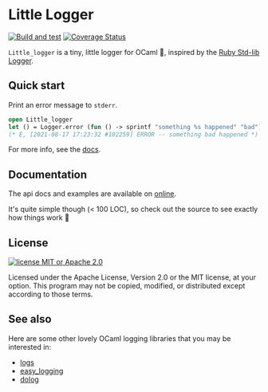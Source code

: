 # Little Logger

[![Build and test](https://github.com/mooreryan/little_logger/actions/workflows/build_and_test.yml/badge.svg)](https://github.com/mooreryan/little_logger/actions/workflows/build_and_test.yml) [![Coverage Status](https://coveralls.io/repos/github/mooreryan/little_logger/badge.svg?branch=main)](https://coveralls.io/github/mooreryan/little_logger?branch=main)

`Little_logger` is a tiny, little logger for OCaml 💖, inspired by the [Ruby Std-lib Logger](https://ruby-doc.org/stdlib-3.0.2/libdoc/logger/rdoc/Logger.html).

## Quick start

Print an error message to `stderr`.

```ocaml
open Little_logger
let () = Logger.error (fun () -> sprintf "something %s happened" "bad")
(* E, [2021-08-17 17:23:32 #102259] ERROR -- something bad happened *)
```

For more info, see the [docs](https://mooreryan.github.io/little_logger/).

## Documentation

The api docs and examples are available on [online](https://mooreryan.github.io/little_logger/).

It's quite simple though (< 100 LOC), so check out the source to see exactly how things work 🍨

## License

[![license MIT or Apache
2.0](https://img.shields.io/badge/license-MIT%20or%20Apache%202.0-blue)](https://github.com/mooreryan/little_logger)

Licensed under the Apache License, Version 2.0 or the MIT license, at
your option. This program may not be copied, modified, or distributed
except according to those terms.

## See also

Here are some other lovely OCaml logging libraries that you may be interested in:

* [logs](https://opam.ocaml.org/packages/logs/)
* [easy_logging](https://opam.ocaml.org/packages/easy_logging/)
* [dolog](https://opam.ocaml.org/packages/dolog/)

